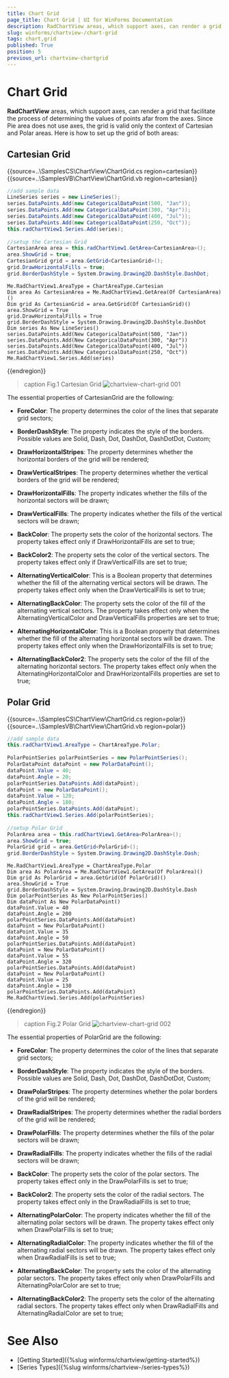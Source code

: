 ```yaml
---
title: Chart Grid
page_title: Chart Grid | UI for WinForms Documentation
description: RadChartView areas, which support axes, can render a grid that facilitate the process of determining the values of points afar from the axes. 
slug: winforms/chartview-/chart-grid
tags: chart,grid
published: True
position: 5
previous_url: chartview-chartgrid
---
```


# Chart Grid

__RadChartView__ areas, which support axes, can render a grid that facilitate the process of determining the values of points afar from the axes. Since Pie area does not use axes, the grid is valid only the context of Cartesian and Polar areas. Here is how to set up the grid of both areas:

## Cartesian Grid  

{{source=..\SamplesCS\ChartView\ChartGrid.cs region=cartesian}} 
{{source=..\SamplesVB\ChartView\ChartGrid.vb region=cartesian}} 

````C#
//add sample data
LineSeries series = new LineSeries();
series.DataPoints.Add(new CategoricalDataPoint(500, "Jan"));
series.DataPoints.Add(new CategoricalDataPoint(300, "Apr"));
series.DataPoints.Add(new CategoricalDataPoint(400, "Jul"));
series.DataPoints.Add(new CategoricalDataPoint(250, "Oct"));
this.radChartView1.Series.Add(series);
            
//setup the Cartesian Grid
CartesianArea area = this.radChartView1.GetArea<CartesianArea>();
area.ShowGrid = true;
CartesianGrid grid = area.GetGrid<CartesianGrid>();
grid.DrawHorizontalFills = true;
grid.BorderDashStyle = System.Drawing.Drawing2D.DashStyle.DashDot;

````
````VB.NET
Me.RadChartView1.AreaType = ChartAreaType.Cartesian
Dim area As CartesianArea = Me.RadChartView1.GetArea(Of CartesianArea)()
Dim grid As CartesianGrid = area.GetGrid(Of CartesianGrid)()
area.ShowGrid = True
grid.DrawHorizontalFills = True
grid.BorderDashStyle = System.Drawing.Drawing2D.DashStyle.DashDot
Dim series As New LineSeries()
series.DataPoints.Add(New CategoricalDataPoint(500, "Jan"))
series.DataPoints.Add(New CategoricalDataPoint(300, "Apr"))
series.DataPoints.Add(New CategoricalDataPoint(400, "Jul"))
series.DataPoints.Add(New CategoricalDataPoint(250, "Oct"))
Me.RadChartView1.Series.Add(series)

````

{{endregion}} 

>caption Fig.1 Cartesian Grid
![chartview-chart-grid 001](images/chartview-chart-grid001.png)

The essential properties of CartesianGrid are the following:

* __ForeColor__: The property determines the color of the lines that separate grid sectors;

* __BorderDashStyle__: The property indicates the style of the borders. Possible values are Solid, Dash, Dot, DashDot, DashDotDot, Custom;

* __DrawHorizontalStripes__: The property determines whether the horizontal borders of the grid will be rendered;

* __DrawVerticalStripes__: The property determines whether the vertical borders of the grid will be rendered; 

* __DrawHorizontalFills__: The property indicates whether the fills of the horizontal sectors will be drawn;

* __DrawVerticalFills__: The property indicates whether the fills of the vertical sectors will be drawn;

* __BackColor__: The property sets the color of the horizontal sectors. The property takes effect only if DrawHorizontalFills are set to true;

* __BackColor2__: The property sets the color of the vertical sectors. The property takes effect only if DrawVerticalFills are set to true;

* __AlternatingVerticalColor__: This is a Boolean property that determines whether the fill of the alternating vertical sectors will be drawn. The property takes effect only when the DrawVerticalFills is set to true;

* __AlternatingBackColor__: The property sets the color of the fill of the alternating vertical sectors. The property takes effect only when the AlternatingVerticalColor and DrawVerticalFills properties are set to true;

* __AlternatingHorizontalColor__: This is a Boolean property that determines whether the fill of the alternating horizontal sectors will be drawn. The property takes effect only when the DrawHorizontalFills is set to true;

* __AlternatingBackColor2__: The property sets the color of the fill of the alternating horizontal sectors. The property takes effect only when the AlternatingHorizontalColor and DrawHorizontalFills properties are set to true;

## Polar Grid 

{{source=..\SamplesCS\ChartView\ChartGrid.cs region=polar}} 
{{source=..\SamplesVB\ChartView\ChartGrid.vb region=polar}} 

````C#
//add sample data
this.radChartView1.AreaType = ChartAreaType.Polar;
            
PolarPointSeries polarPointSeries = new PolarPointSeries();
PolarDataPoint dataPoint = new PolarDataPoint();
dataPoint.Value = 40;
dataPoint.Angle = 20;
polarPointSeries.DataPoints.Add(dataPoint);
dataPoint = new PolarDataPoint();
dataPoint.Value = 120;
dataPoint.Angle = 180;
polarPointSeries.DataPoints.Add(dataPoint);
this.radChartView1.Series.Add(polarPointSeries);
            
//setup Polar Grid
PolarArea area = this.radChartView1.GetArea<PolarArea>();
area.ShowGrid = true;
PolarGrid grid = area.GetGrid<PolarGrid>();
grid.BorderDashStyle = System.Drawing.Drawing2D.DashStyle.Dash;

````
````VB.NET
Me.RadChartView1.AreaType = ChartAreaType.Polar
Dim area As PolarArea = Me.RadChartView1.GetArea(Of PolarArea)()
Dim grid As PolarGrid = area.GetGrid(Of PolarGrid)()
area.ShowGrid = True
grid.BorderDashStyle = System.Drawing.Drawing2D.DashStyle.Dash
Dim polarPointSeries As New PolarPointSeries()
Dim dataPoint As New PolarDataPoint()
dataPoint.Value = 40
dataPoint.Angle = 200
polarPointSeries.DataPoints.Add(dataPoint)
dataPoint = New PolarDataPoint()
dataPoint.Value = 35
dataPoint.Angle = 50
polarPointSeries.DataPoints.Add(dataPoint)
dataPoint = New PolarDataPoint()
dataPoint.Value = 55
dataPoint.Angle = 320
polarPointSeries.DataPoints.Add(dataPoint)
dataPoint = New PolarDataPoint()
dataPoint.Value = 25
dataPoint.Angle = 130
polarPointSeries.DataPoints.Add(dataPoint)
Me.RadChartView1.Series.Add(polarPointSeries)

````

{{endregion}} 

>caption Fig.2 Polar Grid
![chartview-chart-grid 002](images/chartview-chart-grid002.png)

The essential properties of PolarGrid are the following:

* __ForeColor__: The property determines the color of the lines that separate grid sectors;

* __BorderDashStyle__: The property indicates the style of the borders. Possible values are Solid, Dash, Dot, DashDot, DashDotDot, Custom;

* __DrawPolarStripes__: The property determines whether the polar borders of the grid will be rendered;

* __DrawRadialStripes__: The property determines whether the radial borders of the grid will be rendered; 

* __DrawPolarFills__: The property determines whether the fills of the polar sectors will be drawn;

* __DrawRadialFills__: The property indicates whether the fills of the radial sectors will be drawn;

* __BackColor__: The property sets the color of the polar sectors. The property takes effect only in the DrawPolarFills is set to true;

* __BackColor2__: The property sets the color of the radial sectors. The property takes effect only in the DrawRadialFills is set to true;

* __AlternatingPolarColor__: The property indicates whether the fill of the alternating polar sectors will be drawn. The property takes effect only when DrawPolarFills is set to true;

* __AlternatingRadialColor__: The property indicates whether the fill of the alternating radial sectors will be drawn. The property takes effect only when DrawRadialFills is set to true;

* __AlternatingBackColor__: The property sets the color of the alternating polar sectors. The property takes effect only when DrawPolarFills and AlternatingPolarColor are set to true;

* __AlternatingBackColor2__: The property sets the color of the alternating radial sectors. The property takes effect only when DrawRadialFills and AlternatingRadialColor are set to true;

# See Also

* [Getting Started]({%slug winforms/chartview/getting-started%})
* [Series Types]({%slug winforms/chartview-/series-types%})